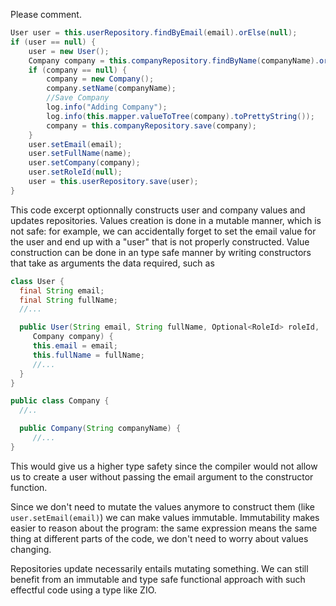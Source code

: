 Please comment.

```java
User user = this.userRepository.findByEmail(email).orElse(null);
if (user == null) {
    user = new User();
    Company company = this.companyRepository.findByName(companyName).orElse(null);
    if (company == null) {
        company = new Company();
        company.setName(companyName);
        //Save Company
        log.info("Adding Company");
        log.info(this.mapper.valueToTree(company).toPrettyString());
        company = this.companyRepository.save(company);
    }
    user.setEmail(email);
    user.setFullName(name);
    user.setCompany(company);
    user.setRoleId(null);
    user = this.userRepository.save(user);
}
```

This code excerpt optionnally constructs user and company values and updates
repositories. Values creation is done in a mutable manner, which is not safe:
for example, we can accidentally forget to set the email value for the user and
end up with a "user" that is not properly constructed. Value construction can be
done in an type safe manner by writing constructors that take as arguments the
data required, such as 

```java
class User {
  final String email;
  final String fullName; 
  //...

  public User(String email, String fullName, Optional<RoleId> roleId, 
     Company company) { 
     this.email = email;
     this.fullName = fullName;
     //...
  }
}

public class Company {
  //..

  public Company(String companyName) { 
     //... 
}
```

This would give us a higher type safety since the compiler would not allow us to
create a user without passing the email argument to the constructor function. 

Since we don't need to mutate the values anymore to construct them (like
`user.setEmail(email)`) we can make values immutable. Immutability makes easier
to reason about the program: the same expression means the same thing at
different parts of the code, we don't need to worry about values changing.

Repositories update necessarily entails mutating something. We can still benefit
from an immutable and type safe functional approach with such effectful code 
using a type like ZIO.

